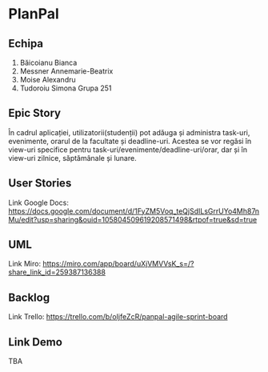 # PlanPal
## Echipa
1. Băicoianu Bianca
2. Messner Annemarie-Beatrix
3. Moise Alexandru
4. Tudoroiu Simona
Grupa 251

## Epic Story
În cadrul aplicației, utilizatorii(studenții) pot adăuga și administra task-uri, evenimente, orarul de la facultate și deadline-uri. Acestea se vor regăsi în view-uri specifice pentru task-uri/evenimente/deadline-uri/orar, dar și în view-uri zilnice, săptămânale și lunare.

## User Stories
Link Google Docs: https://docs.google.com/document/d/1FyZM5Voq_teQjSdILsGrrUYo4Mh87nMu/edit?usp=sharing&ouid=105804509619208571498&rtpof=true&sd=true

## UML
Link Miro: https://miro.com/app/board/uXjVMVVsK_s=/?share_link_id=259387136388

## Backlog
Link Trello: https://trello.com/b/oIjfeZcR/panpal-agile-sprint-board

## Link Demo
TBA
